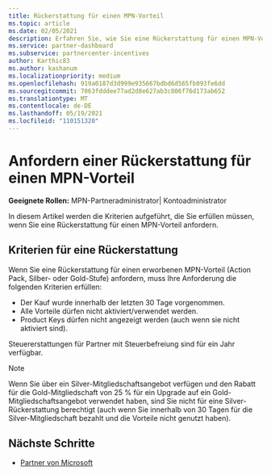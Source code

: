 ```yaml
---
title: Rückerstattung für einen MPN-Vorteil
ms.topic: article
ms.date: 02/05/2021
description: Erfahren Sie, wie Sie eine Rückerstattung für einen MPN-Vorteil anfordern und welche Kriterien erfüllt sein müssen.
ms.service: partner-dashboard
ms.subservice: partnercenter-incentives
author: Karthic83
ms.author: kashanum
ms.localizationpriority: medium
ms.openlocfilehash: 919a0187d3d999e935667bdbd6d565fb093fe6dd
ms.sourcegitcommit: 7063fdddee77ad2d8e627ab3c806f76d173ab652
ms.translationtype: MT
ms.contentlocale: de-DE
ms.lasthandoff: 05/19/2021
ms.locfileid: "110151320"
---
```

# <a name="request-a-refund-for-an-mpn-benefit"></a>Anfordern einer Rückerstattung für einen MPN-Vorteil

**Geeignete Rollen:** MPN-Partneradministrator| Kontoadministrator

In diesem Artikel werden die Kriterien aufgeführt, die Sie erfüllen müssen, wenn Sie eine Rückerstattung für einen MPN-Vorteil anfordern.

## <a name="criteria-for-a-refund"></a>Kriterien für eine Rückerstattung
Wenn Sie eine Rückerstattung für einen erworbenen MPN-Vorteil (Action Pack, Silber- oder Gold-Stufe) anfordern, muss Ihre Anforderung die folgenden Kriterien erfüllen:

- Der Kauf wurde innerhalb der letzten 30 Tage vorgenommen.
- Alle Vorteile dürfen nicht aktiviert/verwendet werden.
- Product Keys dürfen nicht angezeigt werden (auch wenn sie nicht aktiviert sind).

Steuererstattungen für Partner mit Steuerbefreiung sind für ein Jahr verfügbar.

>[!NOTE]
>Wenn Sie über ein Silver-Mitgliedschaftsangebot verfügen und den Rabatt für die Gold-Mitgliedschaft von 25 % für ein Upgrade auf ein Gold-Mitgliedschaftsangebot verwendet haben, sind Sie nicht für eine Silver-Rückerstattung berechtigt (auch wenn Sie innerhalb von 30 Tagen für die Silver-Mitgliedschaft bezahlt und die Vorteile nicht genutzt haben).

## <a name="next-steps"></a>Nächste Schritte

- [Partner von Microsoft](mpn-overview.md)
